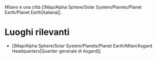 Milano è una città [[Map/Alpha Sphere/Solar System/Planets/Planet Earth/Planet Earth|italiana]].

# Luoghi rilevanti

- [[Map/Alpha Sphere/Solar System/Planets/Planet Earth/Milan/Asgard Headquarters|Quartier generale di Asgard]]